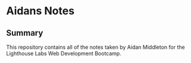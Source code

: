 # Aidans Notes
## Summary

This repository contains all of the notes taken by Aidan Middleton for the Lighthouse Labs Web Development Bootcamp.